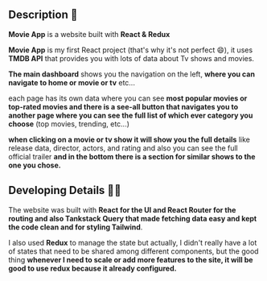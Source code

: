


## Description 📃
**Movie App** is a  website built with **React & Redux** 

**Movie App** is my first React project (that's why it's not perfect 😄), it uses **TMDB API** that provides you with lots of data about Tv shows and movies. 

**The main dashboard** shows you the navigation on the left, **where you can navigate to home or movie or tv** etc...

each page has its own data where you can see **most popular movies or top-rated movies and there is a see-all button that navigates you to  another page where you can see the full list of which ever category you choose** (top movies, trending, etc...)

**when clicking on a movie or tv show it will show you the full details** like release data, director, actors, and rating and also you can see the full official trailer **and in the bottom there is a section for similar shows to the one you chose.**



## Developing Details 🧑‍💻

The website was built with **React for the UI and React Router for the routing and also Tankstack Query that made fetching data easy and kept the code clean and for styling Tailwind**.

I also used **Redux** to manage the state but actually, I didn't really have a lot of states that need to be shared among different components, but the good thing **whenever I need to scale or add more features to the site, it will be good to use redux because it already configured.**

